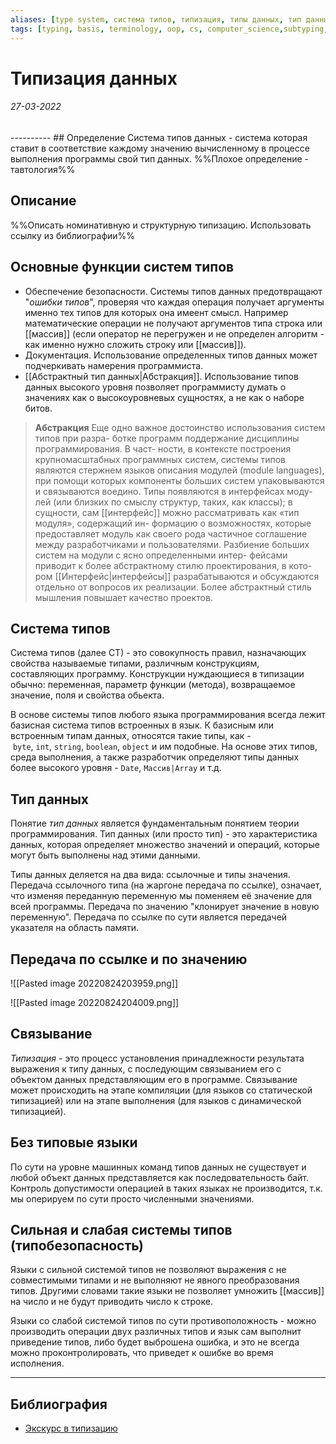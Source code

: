 ```yaml
---
aliases: [type system, система типов, типизация, типы данных, тип данных]
tags: [typing, basis, terminology, oop, cs, computer_science,subtyping, type system]
---
```

# Типизация  данных
<h6>27-03-2022</h6>
----------
## Определение
Система типов данных - система которая ставит в соответствие каждому значению вычисленному в процессе выполнения программы свой тип данных. %%Плохое определение - тавтология%%

## Описание

%%Описать номинативную и структурную типизацию. Использовать ссылку из библиографии%%

## Основные функции систем типов
- Обеспечение безопасности. Системы типов данных предотвращают "_ошибки типов_", проверяя что каждая операция получает аргументы именно тех типов для которых она имеент смысл. Например математические операции не получают аргументов типа строка или [[массив]] (если оператор не перегружен и не определен алгоритм - как именно нужно сложить строку или [[массив]]).
- Документация. Использование определенных типов данных может подчеркивать намерения программиста.
- [[Абстрактный тип данных|Абстракция]]. Использование типов данных высокого уровня позволяет программисту думать о значениях как о высокоуровневых сущностях, а не как о наборе битов.

>**Абстракция**
Еще одно важное достоинство использования систем типов при разра-
ботке программ  поддержание дисциплины программирования. В част-
ности, в контексте построения крупномасштабных программных систем,
системы типов являются стержнем языков описания модулей (module
languages), при помощи которых компоненты больших систем упаковываются и связываются воедино. Типы появляются в интерфейсах моду-
лей (или близких по смыслу структур, таких, как классы); в сущности,
сам [[интерфейс]] можно рассматривать как «тип модуля», содержащий ин-
формацию о возможностях, которые предоставляет модуль как своего
рода частичное соглашение между разработчиками и пользователями.
Разбиение больших систем на модули с ясно определенными интер-
фейсами приводит к более абстрактному стилю проектирования, в кото-
ром [[Интерфейс|интерфейсы]] разрабатываются и обсуждаются отдельно от вопросов
их реализации. Более абстрактный стиль мышления повышает качество
проектов.


## Система типов
Система типов (далее СТ) - это совокупность правил, назначающих свойства называемые типами, различным конструкциям, составляющих программу. Конструкции нуждающиеся в типизации обычно: переменная, параметр функции (метода), возвращаемое значение, поля и свойства обьекта.

В основе системы типов любого языка программирования всегда лежит базисная система типов встроенных в язык. К базисным или встроенным типам данных, относятся такие типы, как - `byte`, `int`, `string`, `boolean`, `object` и им подобные. На основе этих типов, среда выполнения, а также разработчик определяют типы данных более высокого уровня - `Date`, `Массив|Array` и т.д.

## Тип данных 
Понятие _тип данных_ является фундаментальным понятием теории программирования. Тип данных (или просто тип) - это характеристика данных, которая определяет множество значений и операций, которые могут быть выполнены над этими данными.

Типы данных деляется на два вида: ссылочные и типы значения. Передача ссылочного типа (на жаргоне передача по ссылке), означает, что изменяя переданную переменную мы поменяем её значение для всей  программы. Передача по значению "клонирует значение в новую переменную". Передача по ссылке по сути является передачей указателя на область памяти.

## Передача по ссылке и по значению

![[Pasted image 20220824203959.png]]

![[Pasted image 20220824204009.png]]


## Связывание
_Типизация_ - это процесс установления принадлежности результата выражения к типу данных, с последующим связыванием его с объектом данных представляющим его в программе.
Связывание может происходить на этапе компиляции (для языков со статической типизацией) или на этапе выполнения (для языков с динамической типизацией).


## Без типовые языки
По сути на уровне машинных команд типов данных не существует и любой объект данных представляется как последовательность байт. Контроль допустимости операцией в таких языках не производится, т.к. мы оперируем по сути просто численными значениями.

## Сильная и слабая системы типов (типобезопасность)
Языки с сильной системой типов не позволяют выражения с не совместимыми типами и не выполняют не явного преобразования типов. Другими словами такие языки не позволяет умножить [[массив]] на число и не будут приводить число к строке.

Языки со слабой системой типов по сути противоположность - можно производить операции двух различных типов и язык сам выполнит приведение типов, либо будет выброшена ошибка, и это не всегда можно проконтролировать, что приведет к ошибке во время исполнения.

---
## Библиография
- [Экскурс в типизацию](https://nauchikus.gitlab.io/typescript-definitive-guide/book/contents/%D0%AD%D0%BA%D1%81%D0%BA%D1%83%D1%80%D1%81%20%D0%B2%20%D1%82%D0%B8%D0%BF%D0%B8%D0%B7%D0%B0%D1%86%D0%B8%D1%8E%20-%20%D0%A1%D0%BE%D0%B2%D0%BC%D0%B5%D1%81%D1%82%D0%B8%D0%BC%D0%BE%D1%81%D1%82%D1%8C%20%D1%82%D0%B8%D0%BF%D0%BE%D0%B2%20%D0%BD%D0%B0%20%D0%BE%D1%81%D0%BD%D0%BE%D0%B2%D0%B5%20%D0%B2%D0%B8%D0%B4%D0%B0%20%D1%82%D0%B8%D0%BF%D0%B8%D0%B7%D0%B0%D1%86%D0%B8%D0%B8.html#%D0%A1%D1%82%D1%80%D1%83%D0%BA%D1%82%D1%83%D1%80%D0%BD%D0%B0%D1%8F%20%D0%A2%D0%B8%D0%BF%D0%B8%D0%B7%D0%B0%D1%86%D0%B8%D1%8F%20(structural%20typing)) 
